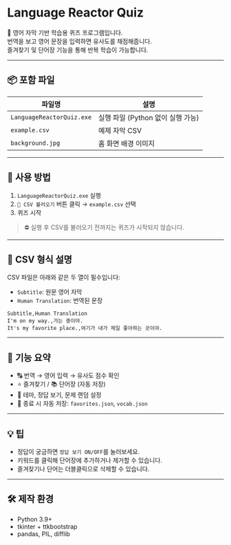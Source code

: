 # Language Reactor Quiz

📘 영어 자막 기반 학습용 퀴즈 프로그램입니다.  
번역을 보고 영어 문장을 입력하면 유사도를 채점해줍니다.  
즐겨찾기 및 단어장 기능을 통해 반복 학습이 가능합니다.

---

## 📦 포함 파일

| 파일명                | 설명                                 |
|-----------------------|--------------------------------------|
| `LanguageReactorQuiz.exe` | 실행 파일 (Python 없이 실행 가능)     |
| `example.csv`         | 예제 자막 CSV                        |
| `background.jpg`      | 홈 화면 배경 이미지                  |

---

## 🚀 사용 방법

1. `LanguageReactorQuiz.exe` 실행  
2. `📁 CSV 불러오기` 버튼 클릭 → `example.csv` 선택  
3. 퀴즈 시작

> ⛔ 실행 후 CSV를 불러오기 전까지는 퀴즈가 시작되지 않습니다.

---

## 📄 CSV 형식 설명

CSV 파일은 아래와 같은 두 열이 필수입니다:

- `Subtitle`: 원문 영어 자막  
- `Human Translation`: 번역된 문장  

```csv
Subtitle,Human Translation
I'm on my way.,가는 중이야.
It's my favorite place.,여기가 내가 제일 좋아하는 곳이야.
```

---

## 🧠 기능 요약

- 🔠 번역 → 영어 입력 → 유사도 점수 확인
- ⭐ 즐겨찾기 / 📚 단어장 (자동 저장)
- 🎨 테마, 정답 보기, 문제 랜덤 설정
- 🔄 종료 시 자동 저장: `favorites.json`, `vocab.json`

---

## 💡 팁

- 정답이 궁금하면 `정답 보기 ON/OFF`를 눌러보세요.
- 키워드를 클릭해 단어장에 추가하거나 제거할 수 있습니다.
- 즐겨찾기나 단어는 더블클릭으로 삭제할 수 있습니다.

---

## 🛠 제작 환경

- Python 3.9+
- tkinter + ttkbootstrap
- pandas, PIL, difflib
